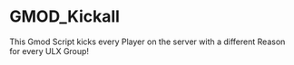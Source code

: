 # GMOD_Kickall
This Gmod Script kicks every Player on the server with a different Reason for every ULX Group!
